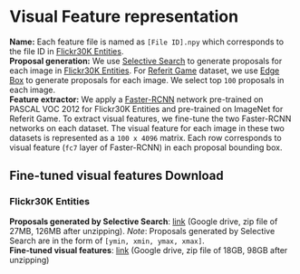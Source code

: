# Visual Feature representation
**Name:** Each feature file is named as ```[File ID].npy``` which corresponds to the file ID in [Flickr30K Entities](http://web.engr.illinois.edu/~bplumme2/Flickr30kEntities/).<br/>
**Proposal generation:** We use [Selective Search](https://ivi.fnwi.uva.nl/isis/publications/bibtexbrowser.php?key=UijlingsIJCV2013&bib=all.bib) to generate proposals for each image in [Flickr30K Entities](http://web.engr.illinois.edu/~bplumme2/Flickr30kEntities/). For [Referit Game](http://tamaraberg.com/referitgame/) dataset, we use [Edge Box](https://github.com/pdollar/edges) to generate proposals for each image. We select top ```100``` proposals in each image.<br/>
**Feature extractor:** We apply a [Faster-RCNN](https://github.com/endernewton/tf-faster-rcnn) network pre-trained on PASCAL VOC 2012 for Flickr30K Entities and pre-trained on ImageNet for Referit Game. To extract visual features, we fine-tune the two Faster-RCNN networks on each dataset. The visual feature for each image in these two datasets is represented as a ```100 x 4096``` matrix. Each row corresponds to visual feature (```fc7``` layer of Faster-RCNN) in each proposal bounding box.<br/>

## Fine-tuned visual features Download

### Flickr30K Entities

**Proposals generated by Selective Search**: [link](https://drive.google.com/file/d/1ErWcIvu-KkT6i_DWZ54mItc0omEs8kMC/view?usp=sharing) (Google drive, zip file of 27MB, 126MB after unzipping). *Note*: Proposals generated by Selective Search are in the form of ```[ymin, xmin, ymax, xmax]```.<br/>
**Fine-tuned visual features**: [link](https://drive.google.com/file/d/1RYQu5AR779H2a3c4V40Y95qQTIbeVZLf/view?usp=sharing) (Google drive, zip file of 18GB, 98GB after unzipping)<br/>